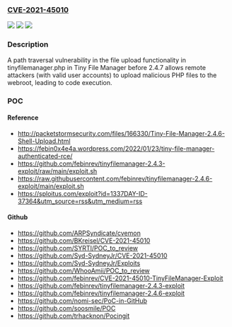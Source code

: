### [CVE-2021-45010](https://cve.mitre.org/cgi-bin/cvename.cgi?name=CVE-2021-45010)
![](https://img.shields.io/static/v1?label=Product&message=n%2Fa&color=blue)
![](https://img.shields.io/static/v1?label=Version&message=n%2Fa&color=blue)
![](https://img.shields.io/static/v1?label=Vulnerability&message=n%2Fa&color=brighgreen)

### Description

A path traversal vulnerability in the file upload functionality in tinyfilemanager.php in Tiny File Manager before 2.4.7 allows remote attackers (with valid user accounts) to upload malicious PHP files to the webroot, leading to code execution.

### POC

#### Reference
- http://packetstormsecurity.com/files/166330/Tiny-File-Manager-2.4.6-Shell-Upload.html
- https://febin0x4e4a.wordpress.com/2022/01/23/tiny-file-manager-authenticated-rce/
- https://github.com/febinrev/tinyfilemanager-2.4.3-exploit/raw/main/exploit.sh
- https://raw.githubusercontent.com/febinrev/tinyfilemanager-2.4.6-exploit/main/exploit.sh
- https://sploitus.com/exploit?id=1337DAY-ID-37364&utm_source=rss&utm_medium=rss

#### Github
- https://github.com/ARPSyndicate/cvemon
- https://github.com/BKreisel/CVE-2021-45010
- https://github.com/SYRTI/POC_to_review
- https://github.com/Syd-SydneyJr/CVE-2021-45010
- https://github.com/Syd-SydneyJr/Exploits
- https://github.com/WhooAmii/POC_to_review
- https://github.com/febinrev/CVE-2021-45010-TinyFileManager-Exploit
- https://github.com/febinrev/tinyfilemanager-2.4.3-exploit
- https://github.com/febinrev/tinyfilemanager-2.4.6-exploit
- https://github.com/nomi-sec/PoC-in-GitHub
- https://github.com/soosmile/POC
- https://github.com/trhacknon/Pocingit

